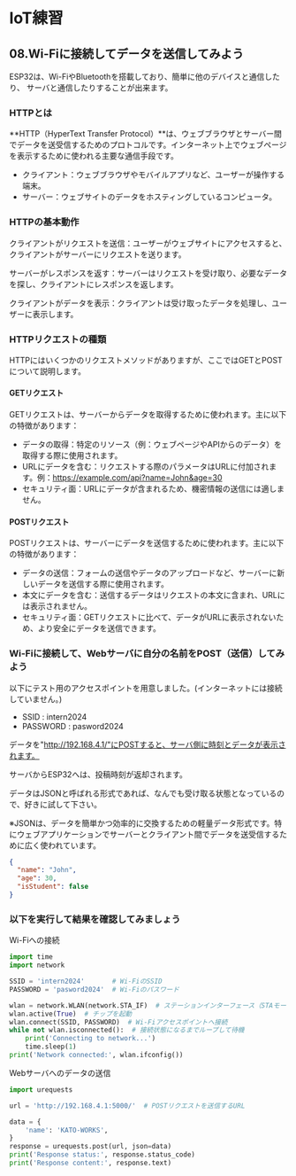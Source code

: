 # IoT練習

## 08.Wi-Fiに接続してデータを送信してみよう

ESP32は、Wi-FiやBluetoothを搭載しており、簡単に他のデバイスと通信したり、
サーバと通信したりすることが出来ます。

### HTTPとは

**HTTP（HyperText Transfer Protocol）**は、ウェブブラウザとサーバー間でデータを送受信するためのプロトコルです。インターネット上でウェブページを表示するために使われる主要な通信手段です。

- クライアント：ウェブブラウザやモバイルアプリなど、ユーザーが操作する端末。
- サーバー：ウェブサイトのデータをホスティングしているコンピュータ。

### HTTPの基本動作

クライアントがリクエストを送信：ユーザーがウェブサイトにアクセスすると、クライアントがサーバーにリクエストを送ります。

サーバーがレスポンスを返す：サーバーはリクエストを受け取り、必要なデータを探し、クライアントにレスポンスを返します。

クライアントがデータを表示：クライアントは受け取ったデータを処理し、ユーザーに表示します。

### HTTPリクエストの種類

HTTPにはいくつかのリクエストメソッドがありますが、ここではGETとPOSTについて説明します。

#### GETリクエスト

GETリクエストは、サーバーからデータを取得するために使われます。主に以下の特徴があります：

- データの取得：特定のリソース（例：ウェブページやAPIからのデータ）を取得する際に使用されます。
- URLにデータを含む：リクエストする際のパラメータはURLに付加されます。例：https://example.com/api?name=John&age=30
- セキュリティ面：URLにデータが含まれるため、機密情報の送信には適しません。

#### POSTリクエスト

POSTリクエストは、サーバーにデータを送信するために使われます。主に以下の特徴があります：

- データの送信：フォームの送信やデータのアップロードなど、サーバーに新しいデータを送信する際に使用されます。
- 本文にデータを含む：送信するデータはリクエストの本文に含まれ、URLには表示されません。
- セキュリティ面：GETリクエストに比べて、データがURLに表示されないため、より安全にデータを送信できます。

### Wi-Fiに接続して、Webサーバに自分の名前をPOST（送信）してみよう

以下にテスト用のアクセスポイントを用意しました。(インターネットには接続していません。)

- SSID : intern2024
- PASSWORD : pasword2024

データを"http://192.168.4.1/"にPOSTすると、サーバ側に時刻とデータが表示されます。

サーバからESP32へは、投稿時刻が返却されます。

データはJSONと呼ばれる形式であれば、なんでも受け取る状態となっているので、好きに試して下さい。

※JSONは、データを簡単かつ効率的に交換するための軽量データ形式です。特にウェブアプリケーションでサーバーとクライアント間でデータを送受信するために広く使われています。

```json
{
  "name": "John",
  "age": 30,
  "isStudent": false
}
```

### 以下を実行して結果を確認してみましょう

Wi-Fiへの接続

```python
import time
import network

SSID = 'intern2024'       # Wi-FiのSSID
PASSWORD = 'pasword2024'  # Wi-Fiのパスワード

wlan = network.WLAN(network.STA_IF)  # ステーションインターフェース（STAモード）で初期化
wlan.active(True)  # チップを起動
wlan.connect(SSID, PASSWORD)  # Wi-Fiアクセスポイントへ接続
while not wlan.isconnected():  # 接続状態になるまでループして待機
    print('Connecting to network...')
    time.sleep(1)
print('Network connected:', wlan.ifconfig())
```

Webサーバへのデータの送信

```python
import urequests

url = 'http://192.168.4.1:5000/'  # POSTリクエストを送信するURL

data = {
    'name': 'KATO-WORKS',
}
response = urequests.post(url, json=data)
print('Response status:', response.status_code)
print('Response content:', response.text)
```
